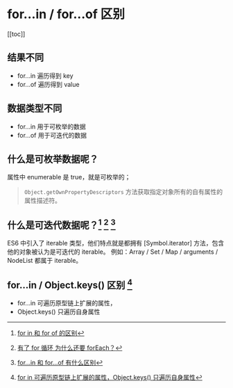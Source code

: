 # for...in / for...of 区别

<!--
 * @Author: rich1e
 * @Date: 2022-07-11 10:49:31
 * @LastEditors: rich1e
 * @LastEditTime: 2022-08-01 16:49:10
-->

[[toc]]

## 结果不同

- for...in 遍历得到 key
- for...of 遍历得到 value

## 数据类型不同

- for...in 用于可枚举的数据
- for...of 用于可迭代的数据

## 什么是可枚举数据呢？

属性中 enumerable 是 true，就是可枚举的；

> `Object.getOwnPropertyDescriptors` 方法获取指定对象所有的自有属性的属性描述符。

## 什么是可迭代数据呢？[^1] [^2] [^3]

ES6 中引入了 iterable 类型，他们特点就是都拥有 [Symbol.iterator] 方法，包含他的对象被认为是可迭代的 iterable。
例如：Array / Set / Map / arguments / NodeList 都属于 iterable。

## for...in / Object.keys() 区别 [^4]

- for...in 可遍历原型链上扩展的属性，
- Object.keys() 只遍历自身属性

[^1]: [for in 和 for of 的区别](https://juejin.cn/post/6916058482231754765)
[^2]: [有了 for 循环 为什么还要 forEach？](https://juejin.cn/post/7018097650687803422)
[^3]: [for...in 和 for...of 有什么区别](https://juejin.cn/post/7104444342684614664)
[^4]: [for in 可遍历原型链上扩展的属性，Object.keys() 只遍历自身属性](https://www.cnblogs.com/chenguangliang/p/6678564.html)
